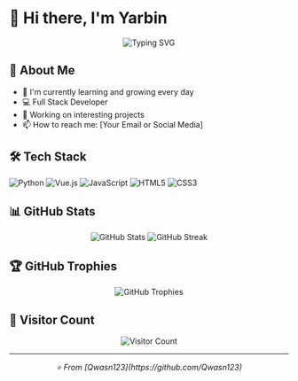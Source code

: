 # 👋 Hi there, I'm Yarbin

<div align="center">
  <img src="https://readme-typing-svg.herokuapp.com?font=Fira+Code&pause=1000&width=435&lines=Stay+hungry%2C+Stay+foolish+%F0%9F%98%8A;Welcome+to+my+GitHub+profile+%F0%9F%91%8B" alt="Typing SVG" />
</div>

## 🚀 About Me

- 🌱 I'm currently learning and growing every day
- 💻 Full Stack Developer
- 🔭 Working on interesting projects
- 📫 How to reach me: [Your Email or Social Media]

## 🛠️ Tech Stack

![Python](https://img.shields.io/badge/-Python-3776AB?style=flat-square&logo=python&logoColor=white)
![Vue.js](https://img.shields.io/badge/-Vue.js-4FC08D?style=flat-square&logo=vue.js&logoColor=white)
![JavaScript](https://img.shields.io/badge/-JavaScript-F7DF1E?style=flat-square&logo=javascript&logoColor=black)
![HTML5](https://img.shields.io/badge/-HTML5-E34F26?style=flat-square&logo=html5&logoColor=white)
![CSS3](https://img.shields.io/badge/-CSS3-1572B6?style=flat-square&logo=css3&logoColor=white)

## 📊 GitHub Stats

<div align="center">
  <img src="https://github-readme-stats.vercel.app/api?username=Qwasn123&show_icons=true&theme=radical" alt="GitHub Stats" />
  <img src="https://github-readme-streak-stats.herokuapp.com/?user=Qwasn123&theme=radical" alt="GitHub Streak" />
</div>

## 🏆 GitHub Trophies

<div align="center">
  <img src="https://github-profile-trophy.vercel.app/?username=Qwasn123&theme=radical&no-frame=false&no-bg=false&margin-w=4" alt="GitHub Trophies" />
</div>

## 👀 Visitor Count

<div align="center">
  <img src="https://profile-counter.glitch.me/{Qwasn123}/count.svg" alt="Visitor Count" />
</div>

---

<div align="center">
  <i>⭐️ From [Qwasn123](https://github.com/Qwasn123)</i>
</div>
